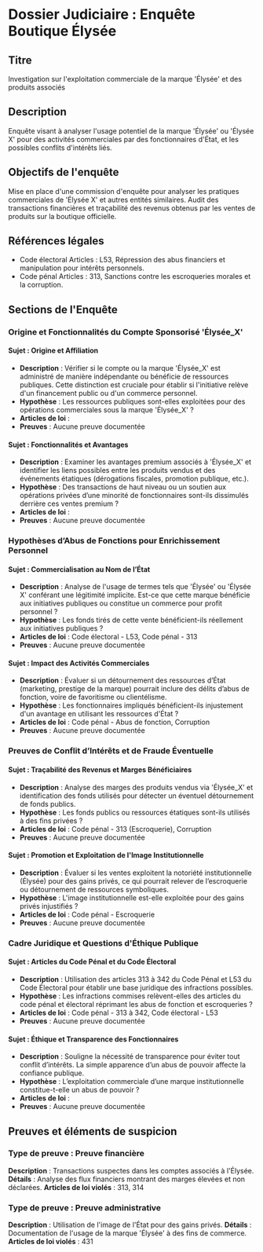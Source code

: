 
# Dossier Judiciaire : Enquête Boutique Élysée

## Titre
Investigation sur l'exploitation commerciale de la marque 'Élysée' et des produits associés

## Description
Enquête visant à analyser l'usage potentiel de la marque 'Élysée' ou 'Élysée X' pour des activités commerciales par des fonctionnaires d'État, et les possibles conflits d'intérêts liés.

## Objectifs de l'enquête
Mise en place d'une commission d'enquête pour analyser les pratiques commerciales de 'Élysée X' et autres entités similaires.
Audit des transactions financières et traçabilité des revenus obtenus par les ventes de produits sur la boutique officielle.

## Références légales
- Code électoral Articles : L53, Répression des abus financiers et manipulation pour intérêts personnels.
- Code pénal Articles : 313, Sanctions contre les escroqueries morales et la corruption.

## Sections de l'Enquête


### Origine et Fonctionnalités du Compte Sponsorisé 'Élysée_X'

#### Sujet : Origine et Affiliation
- **Description** : Vérifier si le compte ou la marque 'Élysée_X' est administré de manière indépendante ou bénéficie de ressources publiques. Cette distinction est cruciale pour établir si l'initiative relève d'un financement public ou d'un commerce personnel.
- **Hypothèse** : Les ressources publiques sont-elles exploitées pour des opérations commerciales sous la marque 'Élysée_X' ?
- **Articles de loi** : 
- **Preuves** : Aucune preuve documentée


#### Sujet : Fonctionnalités et Avantages
- **Description** : Examiner les avantages premium associés à 'Élysée_X' et identifier les liens possibles entre les produits vendus et des événements étatiques (dérogations fiscales, promotion publique, etc.).
- **Hypothèse** : Des transactions de haut niveau ou un soutien aux opérations privées d’une minorité de fonctionnaires sont-ils dissimulés derrière ces ventes premium ?
- **Articles de loi** : 
- **Preuves** : Aucune preuve documentée



### Hypothèses d’Abus de Fonctions pour Enrichissement Personnel

#### Sujet : Commercialisation au Nom de l’État
- **Description** : Analyse de l'usage de termes tels que 'Élysée' ou 'Élysée X' conférant une légitimité implicite. Est-ce que cette marque bénéficie aux initiatives publiques ou constitue un commerce pour profit personnel ?
- **Hypothèse** : Les fonds tirés de cette vente bénéficient-ils réellement aux initiatives publiques ?
- **Articles de loi** : Code électoral - L53, Code pénal - 313
- **Preuves** : Aucune preuve documentée


#### Sujet : Impact des Activités Commerciales
- **Description** : Évaluer si un détournement des ressources d’État (marketing, prestige de la marque) pourrait inclure des délits d’abus de fonction, voire de favoritisme ou clientélisme.
- **Hypothèse** : Les fonctionnaires impliqués bénéficient-ils injustement d'un avantage en utilisant les ressources d'État ?
- **Articles de loi** : Code pénal - Abus de fonction, Corruption
- **Preuves** : Aucune preuve documentée



### Preuves de Conflit d’Intérêts et de Fraude Éventuelle

#### Sujet : Traçabilité des Revenus et Marges Bénéficiaires
- **Description** : Analyse des marges des produits vendus via 'Élysée_X' et identification des fonds utilisés pour détecter un éventuel détournement de fonds publics.
- **Hypothèse** : Les fonds publics ou ressources étatiques sont-ils utilisés à des fins privées ?
- **Articles de loi** : Code pénal - 313 (Escroquerie), Corruption
- **Preuves** : Aucune preuve documentée


#### Sujet : Promotion et Exploitation de l'Image Institutionnelle
- **Description** : Évaluer si les ventes exploitent la notoriété institutionnelle (Élysée) pour des gains privés, ce qui pourrait relever de l’escroquerie ou détournement de ressources symboliques.
- **Hypothèse** : L'image institutionnelle est-elle exploitée pour des gains privés injustifiés ?
- **Articles de loi** : Code pénal - Escroquerie
- **Preuves** : Aucune preuve documentée



### Cadre Juridique et Questions d'Éthique Publique

#### Sujet : Articles du Code Pénal et du Code Électoral
- **Description** : Utilisation des articles 313 à 342 du Code Pénal et L53 du Code Électoral pour établir une base juridique des infractions possibles.
- **Hypothèse** : Les infractions commises relèvent-elles des articles du code pénal et électoral réprimant les abus de fonction et escroqueries ?
- **Articles de loi** : Code pénal - 313 à 342, Code électoral - L53
- **Preuves** : Aucune preuve documentée


#### Sujet : Éthique et Transparence des Fonctionnaires
- **Description** : Souligne la nécessité de transparence pour éviter tout conflit d’intérêts. La simple apparence d’un abus de pouvoir affecte la confiance publique.
- **Hypothèse** : L’exploitation commerciale d’une marque institutionnelle constitue-t-elle un abus de pouvoir ?
- **Articles de loi** : 
- **Preuves** : Aucune preuve documentée



## Preuves et éléments de suspicion


### Type de preuve : Preuve financière
**Description** : Transactions suspectes dans les comptes associés à l'Élysée.
**Détails** : Analyse des flux financiers montrant des marges élevées et non déclarées.
**Articles de loi violés** : 313, 314


### Type de preuve : Preuve administrative
**Description** : Utilisation de l'image de l'État pour des gains privés.
**Détails** : Documentation de l'usage de la marque 'Élysée' à des fins de commerce.
**Articles de loi violés** : 431

